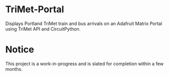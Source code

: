 # TriMet-Portal
 Displays Portland TriMet train and bus arrivals on an Adafruit Matrix Portal using TriMet API and CircuitPython.

# Notice
This project is a work-in-progress and is slated for completion within a few months.
